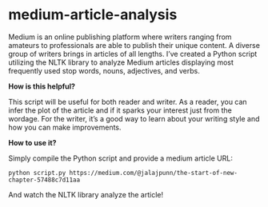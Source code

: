 # medium-article-analysis

Medium is an online publishing platform where writers ranging from amateurs to professionals are able to publish their unique content. A diverse group of writers brings in articles of all lengths. I’ve created a Python script utilizing the NLTK library to analyze Medium articles displaying most frequently used stop words, nouns, adjectives, and verbs.

<b>How is this helpful?</b>

This script will be useful for both reader and writer. As a reader, you can infer the plot of the article and if it sparks your interest just from the wordage. For the writer, it’s a good way to learn about your writing style and how you can make improvements.

<b>How to use it?</b>

Simply compile the Python script and provide a medium article URL:

`python script.py https://medium.com/@jalajpunn/the-start-of-new-chapter-57488c7d11aa`

And watch the NLTK library analyze the article!
